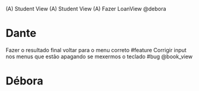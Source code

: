 (A) Student View
(A) Student View
(A) Fazer LoanView @debora

# Dante
Fazer o resultado final voltar para o menu correto #feature
Corrigir input nos menus que estão apagando se mexermos o teclado #bug
@book_view
# Débora
